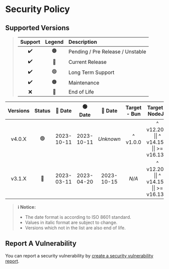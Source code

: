 # Security Policy

## Supported Versions

> | **Support** | **Legend** | **Description** |
> |:-:|:-:|:--|
> | ✔️ | 🟤 | Pending / Pre Release / Unstable |
> | ✔️ | 🔵 | Current Release |
> | ✔️ | 🟢 | Long Term Support |
> | ✔️ | 🟠 | Maintenance |
> | ❌ | 🔴 | End of Life |

| **Versions** | **Status** | **🔵 Date** | **🟢 Date** | **🔴 Date** | **Target - Bun** | **Target - NodeJS** |
|:-:|:-:|:-:|:-:|:-:|:-:|:-:|
| v4.0.X | 🟢 | 2023-10-11 | 2023-10-11 | *Unknown* | ^ v1.0.0 | ^ v12.20.0 \|\| ^ v14.15.0 \|\| >= v16.13.0 |
| v3.1.X | 🔴 | 2023-03-11 | 2023-04-20 | 2023-10-15 | *N/A* | ^ v12.20.0 \|\| ^ v14.15.0 \|\| >= v16.13.0 |

> **ℹ️ Notice:**
>
> - The date format is according to ISO 8601 standard.
> - Values in italic format are subject to change.
> - Versions which not in the list are also end of life.

## Report A Vulnerability

You can report a security vulnerability by [create a security vulnerability report](https://github.com/hugoalh/hugoalh/blob/main/universal-guide/contributing.md#create-a-security-vulnerability-report).
